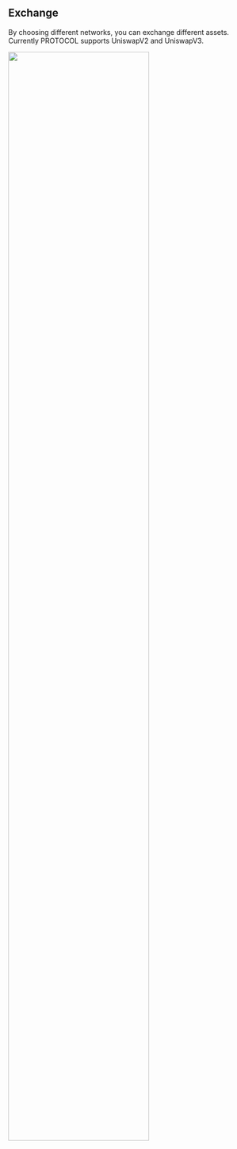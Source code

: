 ## Exchange
By choosing different networks, you can exchange different assets. Currently PROTOCOL supports UniswapV2 and UniswapV3.

<img src="https://github.com/ieigen/ieigen.github.io/raw/main/docs/images/usage/image009.png" width="75%" height="75%">
